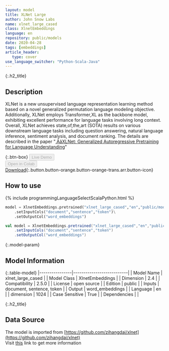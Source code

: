```yaml
---
layout: model
title: XLNet Large
author: John Snow Labs
name: xlnet_large_cased
class: XlnetEmbeddings
language: en
repository: public/models
date: 2020-04-28
tags: [embeddings]
article_header:
   type: cover
use_language_switcher: "Python-Scala-Java"
---
```


{:.h2_title}
## Description 
XLNet is a new unsupervised language representation learning method based on a novel generalized permutation language modeling objective. Additionally, XLNet employs Transformer,XL as the backbone model, exhibiting excellent performance for language tasks involving long context. Overall, XLNet achieves state,of,the,art (SOTA) results on various downstream language tasks including question answering, natural language inference, sentiment analysis, and document ranking. The details are described in the paper "[‚ÄãXLNet: Generalized Autoregressive Pretraining for Language Understanding](https://arxiv.org/abs/1906.08237)"



{:.btn-box}
<button class="button button-orange" disabled>Live Demo</button><br/><button class="button button-orange" disabled>Open in Colab</button><br/>[Download](https://s3.amazonaws.com/auxdata.johnsnowlabs.com/public/models/xlnet_large_cased_en_2.5.0_2.4_1588074397954.zip){:.button.button-orange.button-orange-trans.arr.button-icon}<br/>

## How to use 
<div class="tabs-box" markdown="1">

{% include programmingLanguageSelectScalaPython.html %}

```python
model = XlnetEmbeddings.pretrained("xlnet_large_cased","en","public/models")\
	.setInputCols("document","sentence","token")\
	.setOutputCol("word_embeddings")
```

```scala
val model = XlnetEmbeddings.pretrained("xlnet_large_cased","en","public/models")
	.setInputCols("document","sentence","token")
	.setOutputCol("word_embeddings")
```
</div>



{:.model-param}
## Model Information
{:.table-model}
|----------------|---------------------------|
| Model Name     | xlnet_large_cased         |
| Model Class    | XlnetEmbeddings           |
| Dimension      | 2.4                       |
| Compatibility  | 2.5.0                     |
| License        | open source               |
| Edition        | public                    |
| Inputs         | document, sentence, token |
| Output         | word_embeddings           |
| Language       | en                        |
| dimension      | 1024                      |
| Case Sensitive | True                      |
| Dependencies   |                           |




{:.h2_title}
## Data Source
The model is imported from [https://github.com/zihangdai/xlnet](https://github.com/zihangdai/xlnet)  
Visit [this](https://github.com/JohnSnowLabs/spark-nlp/blob/master/src/main/scala/com/johnsnowlabs/nlp/embeddings/XlnetEmbeddings.scala) link to get more information

